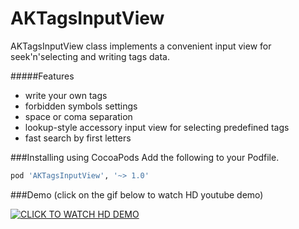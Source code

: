 AKTagsInputView
===============
AKTagsInputView class implements a convenient input view for seek'n'selecting and writing tags data.

#####Features
- write your own tags
- forbidden symbols settings
- space or coma separation
- lookup-style accessory input view for selecting predefined tags
- fast search by first letters

###Installing using CocoaPods
Add the following to your Podfile.
```ruby
pod 'AKTagsInputView', '~> 1.0'
```

###Demo
(click on the gif below to watch HD youtube demo)


[![CLICK TO WATCH HD DEMO](http://cdn.makeagif.com/media/6-01-2014/anzpi7.gif)](http://www.youtube.com/watch?v=WURx-ZjOATQ)




